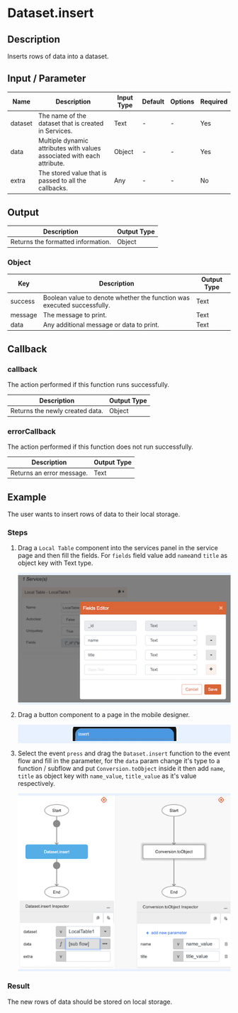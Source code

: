 # Dataset.insert

## Description

Inserts rows of data into a dataset.

## Input / Parameter

| Name | Description | Input Type | Default | Options | Required |
| ------ | ------ | ------ | ------ | ------ | ------ |
| dataset | The name of the dataset that is created in Services. | Text | - | - | Yes |
| data | Multiple dynamic attributes with values associated with each attribute. | Object | - | - | Yes |
| extra | The stored value that is passed to all the callbacks. | Any | - | - | No |

## Output

| Description | Output Type |
| ------ | ------ |
| Returns the formatted information. | Object |

### Object

| Key | Description | Output Type |
| ------ | ------ | ------ |
| success | Boolean value to denote whether the function was executed successfully. | Text |
| message | The message to print. | Text |
| data | Any additional message or data to print. | Text |

## Callback

### callback

The action performed if this function runs successfully.

| Description | Output Type |
| ------ | ------ |
| Returns the newly created data. | Object |

### errorCallback

The action performed if this function does not run successfully.

| Description | Output Type |
| ------ | ------ |
| Returns an error message. | Text |

## Example

The user wants to insert rows of data to their local storage.

### Steps

1. Drag a `Local Table` component into the services panel in the service page and then fill the fields. For `fields` field value add `name`and `title` as object key with Text type.

    <div style="display:flex; align-items:center; justify-content:center; background-color: #E7F1FF;">
        <img src="./insert-step-1.png"
        style="width: 100%; padding: 5px;"/>
    </div>

2. Drag a button component to a page in the mobile designer.

    <div style="display:flex; align-items:center; justify-content:center; background-color: #E7F1FF;">
        <img src="./insert-step-2.png"
        style="width: 50%; padding: 5px;"/>
    </div>

3. Select the event `press` and drag the `Dataset.insert` function to the event flow and fill in the parameter, for the `data` param change it's type to a function / subflow and put `Conversion.toObject` inside it then add `name`, `title` as object key with `name_value`, `title_value` as it's value respectively.

    <div style="display:flex; align-items:center; justify-content:center; background-color: #E7F1FF;">
        <img src="./insert-step-3.png"
        style="width: 100%; padding: 5px;"/>
    </div>

### Result

The new rows of data should be stored on local storage.

